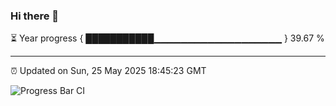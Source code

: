 ### Hi there 👋

⏳ Year progress { ███████████▁▁▁▁▁▁▁▁▁▁▁▁▁▁▁▁▁▁▁ } 39.67 %

---

⏰ Updated on Sun, 25 May 2025 18:45:23 GMT

![Progress Bar CI](https://github.com/IshwaranRudhara/GIT-ACTION/workflows/Progress%20Bar%20CI/badge.svg)
